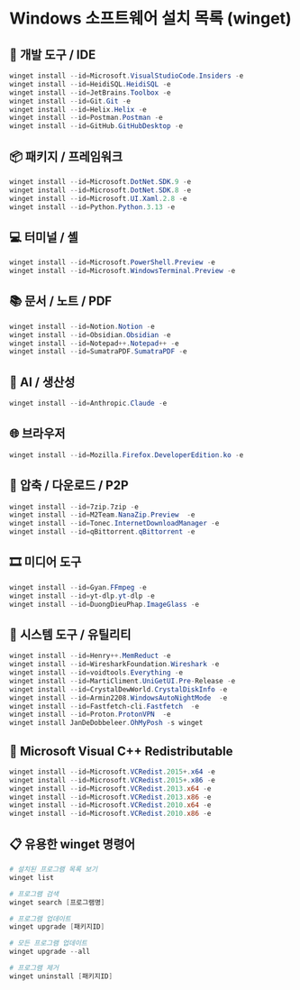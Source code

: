 # Windows 소프트웨어 설치 목록 (winget)

## 🔧 개발 도구 / IDE

```powershell
winget install --id=Microsoft.VisualStudioCode.Insiders -e
winget install --id=HeidiSQL.HeidiSQL -e
winget install --id=JetBrains.Toolbox -e
winget install --id=Git.Git -e
winget install --id=Helix.Helix -e
winget install --id=Postman.Postman -e
winget install --id=GitHub.GitHubDesktop -e
```

## 📦 패키지 / 프레임워크

```powershell
winget install --id=Microsoft.DotNet.SDK.9 -e
winget install --id=Microsoft.DotNet.SDK.8 -e
winget install --id=Microsoft.UI.Xaml.2.8 -e
winget install --id=Python.Python.3.13 -e
```

## 💻 터미널 / 셸

```powershell
winget install --id=Microsoft.PowerShell.Preview -e
winget install --id=Microsoft.WindowsTerminal.Preview -e
```

## 📚 문서 / 노트 / PDF

```powershell
winget install --id=Notion.Notion -e
winget install --id=Obsidian.Obsidian -e
winget install --id=Notepad++.Notepad++ -e
winget install --id=SumatraPDF.SumatraPDF -e
```

## 🧠 AI / 생산성

```powershell
winget install --id=Anthropic.Claude -e
```

## 🌐 브라우저

```powershell
winget install --id=Mozilla.Firefox.DeveloperEdition.ko -e
```

## 📁 압축 / 다운로드 / P2P

```powershell
winget install --id=7zip.7zip -e
winget install --id=M2Team.NanaZip.Preview  -e
winget install --id=Tonec.InternetDownloadManager -e
winget install --id=qBittorrent.qBittorrent -e
```

## 🎞️ 미디어 도구

```powershell
winget install --id=Gyan.FFmpeg -e
winget install --id=yt-dlp.yt-dlp -e
winget install --id=DuongDieuPhap.ImageGlass -e
```

## 🧰 시스템 도구 / 유틸리티

```powershell
winget install --id=Henry++.MemReduct -e
winget install --id=WiresharkFoundation.Wireshark -e
winget install --id=voidtools.Everything -e
winget install --id=MartiCliment.UniGetUI.Pre-Release -e
winget install --id=CrystalDewWorld.CrystalDiskInfo -e
winget install --id=Armin2208.WindowsAutoNightMode  -e
winget install --id=Fastfetch-cli.Fastfetch  -e
winget install --id=Proton.ProtonVPN  -e
winget install JanDeDobbeleer.OhMyPosh -s winget
```

## 🧩 Microsoft Visual C++ Redistributable

```powershell
winget install --id=Microsoft.VCRedist.2015+.x64 -e
winget install --id=Microsoft.VCRedist.2015+.x86 -e
winget install --id=Microsoft.VCRedist.2013.x64 -e
winget install --id=Microsoft.VCRedist.2013.x86 -e
winget install --id=Microsoft.VCRedist.2010.x64 -e
winget install --id=Microsoft.VCRedist.2010.x86 -e
```

## 📋 유용한 winget 명령어

```powershell
# 설치된 프로그램 목록 보기
winget list

# 프로그램 검색
winget search [프로그램명]

# 프로그램 업데이트
winget upgrade [패키지ID]

# 모든 프로그램 업데이트
winget upgrade --all

# 프로그램 제거
winget uninstall [패키지ID]
```